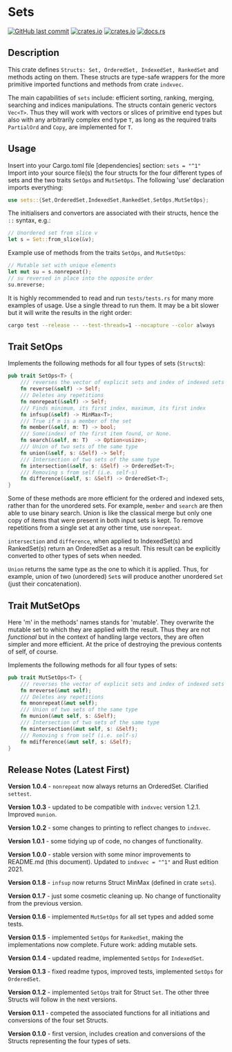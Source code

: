 # Sets

[<img alt="GitHub last commit" src="https://img.shields.io/github/last-commit/liborty/sets/HEAD?logo=github">](https://github.com/liborty/sets)
[<img alt="crates.io" src="https://img.shields.io/crates/v/sets?logo=rust">](https://crates.io/crates/sets)
[<img alt="crates.io" src="https://img.shields.io/crates/d/sets?logo=rust">](https://crates.io/crates/sets)
[<img alt="docs.rs" src="https://img.shields.io/docsrs/sets?logo=rust&logoColor=white">](https://docs.rs/sets/)

## Description

This crate defines `Structs: Set, OrderedSet, IndexedSet, RankedSet` and methods acting on them. These structs are type-safe wrappers for the more primitive imported functions and methods from crate `indxvec`.

The main capabilities of `sets` include: efficient sorting, ranking, merging, searching and indices manipulations. The structs contain generic vectors `Vec<T>`. Thus they will work with vectors or slices of primitive end types but also with any arbitrarily complex end type `T`, as long as the required traits `PartialOrd` and `Copy`, are implemented for `T`.

## Usage

Insert into your Cargo.toml file [dependencies] section: `sets = "^1"`  
Import into your source file(s) the four structs for the four different types of sets and the two traits `SetOps` and `MutSetOps`. The following 'use' declaration imports everything:

```rust
use sets::{Set,OrderedSet,IndexedSet,RankedSet,SetOps,MutSetOps};
```

The initialisers and convertors are associated with their structs, hence the `::` syntax, e.g.:

```rust
// Unordered set from slice v
let s = Set::from_slice(&v);
```

Example use of methods from the traits `SetOps`, and `MutSetOps`:

```rust
// Mutable set with unique elements  
let mut su = s.nonrepeat();
// su reversed in place into the opposite order  
su.mreverse; 
```

It is highly recommended to read and run `tests/tests.rs` for many more examples of usage. Use a single thread to run them. It may be a bit slower but it will write the results in the right order:

```bash
cargo test --release -- --test-threads=1 --nocapture --color always
```

## Trait SetOps

Implements the following methods for all four types of sets (`Struct`s):

```rust
pub trait SetOps<T> {
    /// reverses the vector of explicit sets and index of indexed sets
    fn reverse(&self) -> Self;
    /// Deletes any repetitions
    fn nonrepeat(&self) -> Self;
    /// Finds minimum, its first index, maximum, its first index  
    fn infsup(&self) -> MinMax<T>; 
    /// True if m is a member of the set
    fn member(&self, m: T) -> bool;
    /// Some(index) of the first item found, or None.
    fn search(&self, m: T)  -> Option<usize>;    
    /// Union of two sets of the same type
    fn union(&self, s: &Self) -> Self;
    /// Intersection of two sets of the same type
    fn intersection(&self, s: &Self) -> OrderedSet<T>;
    /// Removing s from self (i.e. self-s)
    fn difference(&self, s: &Self) -> OrderedSet<T>;
}
```

 Some of these methods are more efficient for the ordered and indexed sets, rather than for the unordered sets. For example, `member` and `search` are then able to use binary search. Union is like the classical merge but only one copy of items that were present in both input sets is kept. To remove repetitions from a single set at any other time, use `nonrepeat`.

`intersection` and `difference`, when applied to IndexedSet(s) and RankedSet(s) return an OrderedSet as a result. This result can be explicitly converted to other types of sets when needed. 

`Union` returns the same type as the one to which it is applied. Thus, for example, union of two (unordered) `Set`s will produce another unordered `Set` (just their concatenation).

## Trait MutSetOps

Here 'm' in the methods' names stands for 'mutable'. They overwrite the mutable set to which they are applied with the result. Thus they are not *functional* but in the context of handling large vectors, they are often simpler and more efficient. At the price of destroying the previous contents of self, of course.

Implements the following methods for all four types of sets:

```rust
pub trait MutSetOps<T> {
    /// reverses the vector of explicit sets and index of indexed sets
    fn mreverse(&mut self);
    /// Deletes any repetitions
    fn mnonrepeat(&mut self); 
    /// Union of two sets of the same type
    fn munion(&mut self, s: &Self);
    /// Intersection of two sets of the same type
    fn mintersection(&mut self, s: &Self);
    /// Removing s from self (i.e. self-s)
    fn mdifference(&mut self, s: &Self);
}
```

## Release Notes (Latest First)

**Version 1.0.4** - `nonrepeat` now always returns an OrderedSet. Clarified `settest`.

**Version 1.0.3** - updated to be compatible with `indxvec` version 1.2.1. Improved `munion`.

**Version 1.0.2** - some changes to printing to reflect changes to `indxvec`.

**Version 1.0.1** - some tidying up of code, no changes of functionality.

**Version 1.0.0** - stable version with some minor improvements to README.md (this document). Updated to `indxvec = "^1"` and Rust edition 2021.

**Version 0.1.8** - `infsup` now returns Struct MinMax (defined in crate `sets`).

**Version 0.1.7** - just some cosmetic cleaning up. No change of functionality from the previous version.

**Version 0.1.6** - implemented `MutSetOps` for all set types and added some tests.

**Version 0.1.5** - implemented `SetOps` for `RankedSet`, making the implementations now complete. Future work: adding  mutable sets.

**Version 0.1.4** - updated readme, implemented `SetOps` for `IndexedSet`.

**Version 0.1.3** - fixed readme typos, improved tests, implemented `SetOps` for `OrderedSet`.

**Version 0.1.2** - implemented `SetOps` trait for Struct `Set`. The other three Structs will follow in the next versions.

**Version 0.1.1** - competed the associated functions for all initiations and conversions of the four set Structs.

**Version 0.1.0** - first version, includes creation and conversions of the Structs representing the four types of sets.
